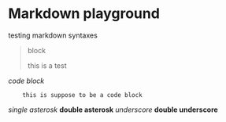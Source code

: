 # Markdown playground

testing markdown syntaxes

> block
>
> this is a test

_code block_

		this is suppose to be a code block

*single asterosk*
**double asterosk**
_underscore_
__double underscore__